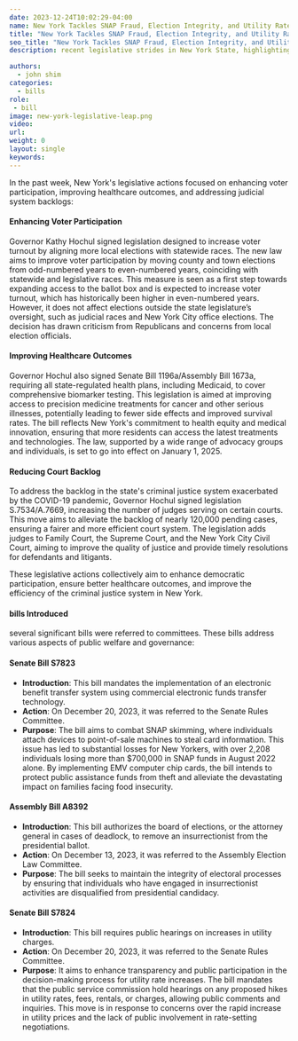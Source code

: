 ```yaml
---
date: 2023-12-24T10:02:29-04:00
name: New York Tackles SNAP Fraud, Election Integrity, and Utility Rate Transparency 
title: "New York Tackles SNAP Fraud, Election Integrity, and Utility Rate Transparency "
seo_title: "New York Tackles SNAP Fraud, Election Integrity, and Utility Rate Transparency "
description: recent legislative strides in New York State, highlighting enhanced voter participation, groundbreaking healthcare improvements, and significant judicial system reforms.

authors:
  - john shim
categories:
  - bills
role:
 - bill
image: new-york-legislative-leap.png
video:
url: 
weight: 0
layout: single
keywords:
---
```


In the past week, New York's legislative actions focused on enhancing voter participation, improving healthcare outcomes, and addressing judicial system backlogs:

#### Enhancing Voter Participation
Governor Kathy Hochul signed legislation designed to increase voter turnout by aligning more local elections with statewide races. The new law aims to improve voter participation by moving county and town elections from odd-numbered years to even-numbered years, coinciding with statewide and legislative races. This measure is seen as a first step towards expanding access to the ballot box and is expected to increase voter turnout, which has historically been higher in even-numbered years. However, it does not affect elections outside the state legislature’s oversight, such as judicial races and New York City office elections. The decision has drawn criticism from Republicans and concerns from local election officials.

#### Improving Healthcare Outcomes
Governor Hochul also signed Senate Bill 1196a/Assembly Bill 1673a, requiring all state-regulated health plans, including Medicaid, to cover comprehensive biomarker testing. This legislation is aimed at improving access to precision medicine treatments for cancer and other serious illnesses, potentially leading to fewer side effects and improved survival rates. The bill reflects New York's commitment to health equity and medical innovation, ensuring that more residents can access the latest treatments and technologies. The law, supported by a wide range of advocacy groups and individuals, is set to go into effect on January 1, 2025.

#### Reducing Court Backlog
To address the backlog in the state's criminal justice system exacerbated by the COVID-19 pandemic, Governor Hochul signed legislation S.7534/A.7669, increasing the number of judges serving on certain courts. This move aims to alleviate the backlog of nearly 120,000 pending cases, ensuring a fairer and more efficient court system. The legislation adds judges to Family Court, the Supreme Court, and the New York City Civil Court, aiming to improve the quality of justice and provide timely resolutions for defendants and litigants.

These legislative actions collectively aim to enhance democratic participation, ensure better healthcare outcomes, and improve the efficiency of the criminal justice system in New York.

#### bills Introduced

 several significant bills were referred to committees. These bills address various aspects of public welfare and governance:

#### Senate Bill S7823
   - **Introduction**: This bill mandates the implementation of an electronic benefit transfer system using commercial electronic funds transfer technology.
   - **Action**: On December 20, 2023, it was referred to the Senate Rules Committee.
   - **Purpose**: The bill aims to combat SNAP skimming, where individuals attach devices to point-of-sale machines to steal card information. This issue has led to substantial losses for New Yorkers, with over 2,208 individuals losing more than $700,000 in SNAP funds in August 2022 alone. By implementing EMV computer chip cards, the bill intends to protect public assistance funds from theft and alleviate the devastating impact on families facing food insecurity.

#### Assembly Bill A8392
   - **Introduction**: This bill authorizes the board of elections, or the attorney general in cases of deadlock, to remove an insurrectionist from the presidential ballot.
   - **Action**: On December 13, 2023, it was referred to the Assembly Election Law Committee.
   - **Purpose**: The bill seeks to maintain the integrity of electoral processes by ensuring that individuals who have engaged in insurrectionist activities are disqualified from presidential candidacy.

#### Senate Bill S7824
   - **Introduction**: This bill requires public hearings on increases in utility charges.
   - **Action**: On December 20, 2023, it was referred to the Senate Rules Committee.
   - **Purpose**: It aims to enhance transparency and public participation in the decision-making process for utility rate increases. The bill mandates that the public service commission hold hearings on any proposed hikes in utility rates, fees, rentals, or charges, allowing public comments and inquiries. This move is in response to concerns over the rapid increase in utility prices and the lack of public involvement in rate-setting negotiations.

